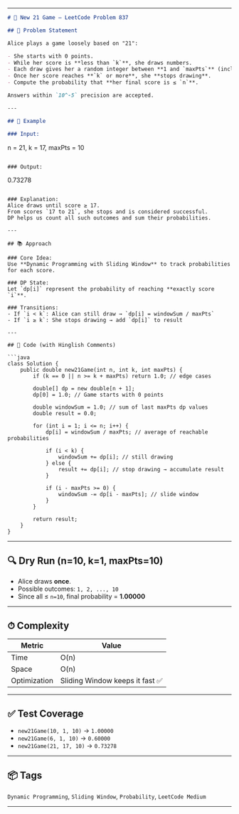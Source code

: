 
---

```markdown
# 🎰 New 21 Game – LeetCode Problem 837

## 🧩 Problem Statement

Alice plays a game loosely based on "21":

- She starts with 0 points.
- While her score is **less than `k`**, she draws numbers.
- Each draw gives her a random integer between **1 and `maxPts`** (inclusive).
- Once her score reaches **`k` or more**, she **stops drawing**.
- Compute the probability that **her final score is ≤ `n`**.

Answers within `10^-5` precision are accepted.

---

## 🚀 Example

### Input:
```
n = 21, k = 17, maxPts = 10
```

### Output:
```
0.73278
```

### Explanation:
Alice draws until score ≥ 17.  
From scores `17 to 21`, she stops and is considered successful.  
DP helps us count all such outcomes and sum their probabilities.

---

## 📚 Approach

### Core Idea:
Use **Dynamic Programming with Sliding Window** to track probabilities for each score.

### DP State:
Let `dp[i]` represent the probability of reaching **exactly score `i`**.

### Transitions:
- If `i < k`: Alice can still draw → `dp[i] = windowSum / maxPts`
- If `i ≥ k`: She stops drawing → add `dp[i]` to result

---

## 🧠 Code (with Hinglish Comments)

```java
class Solution {
    public double new21Game(int n, int k, int maxPts) {
        if (k == 0 || n >= k + maxPts) return 1.0; // edge cases

        double[] dp = new double[n + 1];
        dp[0] = 1.0; // Game starts with 0 points

        double windowSum = 1.0; // sum of last maxPts dp values
        double result = 0.0;

        for (int i = 1; i <= n; i++) {
            dp[i] = windowSum / maxPts; // average of reachable probabilities

            if (i < k) {
                windowSum += dp[i]; // still drawing
            } else {
                result += dp[i]; // stop drawing → accumulate result
            }

            if (i - maxPts >= 0) {
                windowSum -= dp[i - maxPts]; // slide window
            }
        }

        return result;
    }
}
```

---

## 🔍 Dry Run (n=10, k=1, maxPts=10)

- Alice draws **once**.
- Possible outcomes: `1, 2, ..., 10`
- Since all ≤ `n=10`, final probability = **1.00000**

---

## ⏱ Complexity

| Metric      | Value     |
|-------------|-----------|
| Time        | O(n)      |
| Space       | O(n)      |
| Optimization| Sliding Window keeps it fast ✅ |

---

## ✅ Test Coverage

- `new21Game(10, 1, 10)` → `1.00000`
- `new21Game(6, 1, 10)` → `0.60000`
- `new21Game(21, 17, 10)` → `0.73278`

---

## 📦 Tags

`Dynamic Programming`, `Sliding Window`, `Probability`, `LeetCode Medium`

---

```
